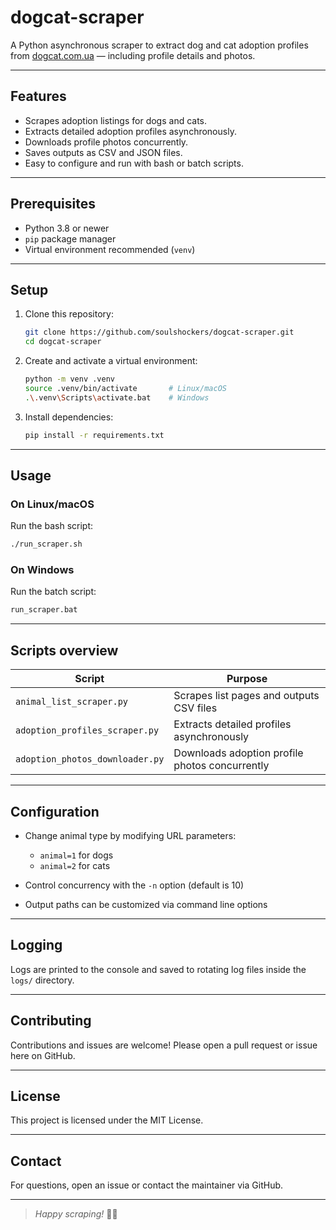 # dogcat-scraper

A Python asynchronous scraper to extract dog and cat adoption profiles from [dogcat.com.ua](https://dogcat.com.ua) — including profile details and photos.

---

## Features

- Scrapes adoption listings for dogs and cats.
- Extracts detailed adoption profiles asynchronously.
- Downloads profile photos concurrently.
- Saves outputs as CSV and JSON files.
- Easy to configure and run with bash or batch scripts.

---

## Prerequisites

- Python 3.8 or newer
- `pip` package manager
- Virtual environment recommended (`venv`)

---

## Setup

1. Clone this repository:

   ```bash
   git clone https://github.com/soulshockers/dogcat-scraper.git
   cd dogcat-scraper

2. Create and activate a virtual environment:

   ```bash
   python -m venv .venv
   source .venv/bin/activate       # Linux/macOS
   .\.venv\Scripts\activate.bat    # Windows
   ```

3. Install dependencies:

   ```bash
   pip install -r requirements.txt
   ```

---

## Usage

### On Linux/macOS

Run the bash script:

```bash
./run_scraper.sh
```

### On Windows

Run the batch script:

```cmd
run_scraper.bat
```

---

## Scripts overview

| Script                          | Purpose                                        |
| ------------------------------- | ---------------------------------------------- |
| `animal_list_scraper.py`        | Scrapes list pages and outputs CSV files       |
| `adoption_profiles_scraper.py`  | Extracts detailed profiles asynchronously      |
| `adoption_photos_downloader.py` | Downloads adoption profile photos concurrently |

---

## Configuration

* Change animal type by modifying URL parameters:

  * `animal=1` for dogs
  * `animal=2` for cats
* Control concurrency with the `-n` option (default is 10)
* Output paths can be customized via command line options

---

## Logging

Logs are printed to the console and saved to rotating log files inside the `logs/` directory.

---

## Contributing

Contributions and issues are welcome! Please open a pull request or issue here on GitHub.

---

## License

This project is licensed under the MIT License.

---

## Contact

For questions, open an issue or contact the maintainer via GitHub.

---

> *Happy scraping!* 🐶🐱